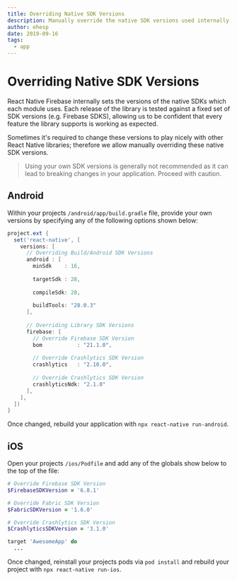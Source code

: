 ```yaml
---
title: Overriding Native SDK Versions
description: Manually override the native SDK versions used internally by React Native Firebase.
author: ehesp
date: 2019-09-16
tags:
  - app
---
```


# Overriding Native SDK Versions

React Native Firebase internally sets the versions of the native SDKs which each module uses. Each release of the library is tested against a fixed set of SDK versions (e.g. Firebase SDKS), allowing us to be confident that every feature the library supports is working as expected.

Sometimes it's required to change these versions to play nicely with other React Native libraries; therefore we allow manually overriding these native SDK versions.

> Using your own SDK versions is generally not recommended as it can lead to breaking changes in your application. Proceed with caution.

## Android

Within your projects `/android/app/build.gradle` file, provide your own versions by specifying any of the following options shown below:

```groovy
project.ext {
  set('react-native', [
    versions: [
      // Overriding Build/Android SDK Versions
      android : [
        minSdk    : 16,
        
        targetSdk : 28,
        
        compileSdk: 28,
        
        buildTools: "28.0.3"
      ],
    
      // Overriding Library SDK Versions
      firebase: [
        // Override Firebase SDK Version
        bom           : "21.1.0",
        
        // Override Crashlytics SDK Version
        crashlytics   : "2.10.0",
        
        // Override Crashlytics SDK Version
        crashlyticsNdk: "2.1.0"
      ],
    ],
  ])
}
```

Once changed, rebuild your application with `npx react-native run-android`.

## iOS

Open your projects `/ios/Podfile` and add any of the globals show below to the top of the file:

```ruby
# Override Firebase SDK Version
$FirebaseSDKVersion = '6.8.1'

# Override Fabric SDK Version
$FabricSDKVersion = '1.6.0'

# Override Crashlytics SDK Version
$CrashlyticsSDKVersion = '3.1.0'

target 'AwesomeApp' do
  ...
```

Once changed, reinstall your projects pods via `pod install` and rebuild your project with `npx react-native run-ios`.

